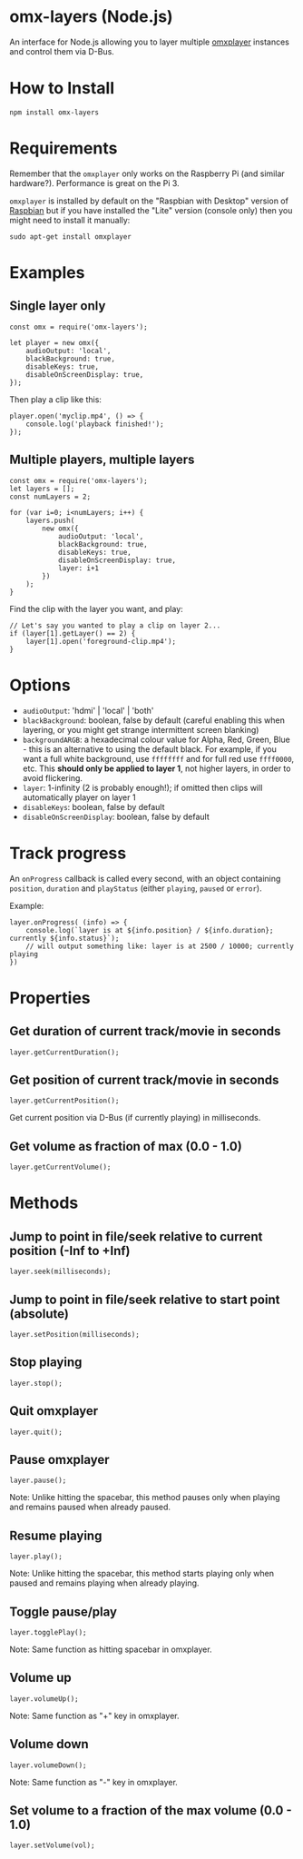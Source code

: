 
# omx-layers (Node.js)
An interface for Node.js allowing you to layer multiple [omxplayer](https://github.com/popcornmix/omxplayer) instances and control them via D-Bus.

# How to Install
```
npm install omx-layers
```
# Requirements
Remember that the `omxplayer` only works on the Raspberry Pi (and similar hardware?). Performance is great on the Pi 3.

`omxplayer` is installed by default on the "Raspbian with Desktop" version of [Raspbian](https://www.raspberrypi.org/downloads/raspbian/) but if you have installed the "Lite" version (console only) then you might need to install it manually:
```
sudo apt-get install omxplayer
```


# Examples
## Single layer only
```
const omx = require('omx-layers');

let player = new omx({
	audioOutput: 'local',
	blackBackground: true,
	disableKeys: true,
	disableOnScreenDisplay: true,
});
```
Then play a clip like this:
```
player.open('myclip.mp4', () => {
	console.log('playback finished!');
});
```

## Multiple players, multiple layers
```
const omx = require('omx-layers');
let layers = [];
const numLayers = 2;

for (var i=0; i<numLayers; i++) {
	layers.push(
		new omx({
			audioOutput: 'local',
			blackBackground: true,
			disableKeys: true,
			disableOnScreenDisplay: true,
			layer: i+1
		})
	);
}

```
Find the clip with the layer you want, and play:
```
// Let's say you wanted to play a clip on layer 2...
if (layer[1].getLayer() == 2) {
	layer[1].open('foreground-clip.mp4');
}
```

# Options
* `audioOutput`: 'hdmi' | 'local' | 'both'
* `blackBackground`: boolean, false by default (careful enabling this when layering, or you might get strange intermittent screen blanking)
* `backgroundARGB`: a hexadecimal colour value for Alpha, Red, Green, Blue - this is an alternative to using the default black. For example, if you want a full white background, use `ffffffff` and for full red use `ffff0000`, etc. This **should only be applied to layer 1**, not higher layers, in order to avoid flickering.
* `layer`: 1-infinity (2 is probably enough!); if omitted then clips will automatically player on layer 1
* `disableKeys`: boolean, false by default
* `disableOnScreenDisplay`:  boolean, false by default

# Track progress
An `onProgress` callback is called every second, with an object containing `position`, `duration` and `playStatus` (either `playing`, `paused` or `error`).

Example:
```
layer.onProgress( (info) => {
	console.log(`layer is at ${info.position} / ${info.duration}; currently ${info.status}`);
	// will output something like: layer is at 2500 / 10000; currently playing
})
```

# Properties
## Get duration of current track/movie in seconds
``layer.getCurrentDuration();``

## Get position of current track/movie in seconds
``layer.getCurrentPosition();``

Get current position via D-Bus (if currently playing) in milliseconds.

## Get volume as fraction of max (0.0 - 1.0)
``layer.getCurrentVolume();``

# Methods

## Jump to point in file/seek relative to current position (-Inf to +Inf)
``layer.seek(milliseconds);``

## Jump to point in file/seek relative to start point (absolute)
``layer.setPosition(milliseconds);``

## Stop playing
``layer.stop();``

## Quit omxplayer
``layer.quit();``

## Pause omxplayer
``layer.pause();``

Note: Unlike hitting the spacebar, this method pauses only when playing and remains paused when already paused.

## Resume playing
``layer.play();``

Note: Unlike hitting the spacebar, this method starts playing only when paused and remains playing when already playing.

## Toggle pause/play
``layer.togglePlay();``

Note: Same function as hitting spacebar in omxplayer.

## Volume up
``layer.volumeUp();``

Note: Same function as "+" key in omxplayer.

## Volume down
``layer.volumeDown();``

Note: Same function as "-" key in omxplayer.

## Set volume to a fraction of the max volume (0.0 - 1.0)
``layer.setVolume(vol);``
